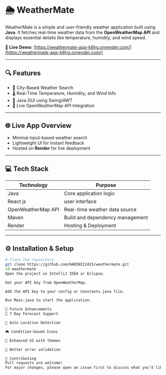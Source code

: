 # 🌦️ WeatherMate

WeatherMate is a simple and user-friendly weather application built using **Java**. It fetches real-time weather data from the **OpenWeatherMap API** and displays essential details like temperature, humidity, and wind speed.

🔗 **Live Demo**: [https://weathermate-app-k6hg.onrender.com/](https://weathermate-app-k6hg.onrender.com/)


---

## 🔍 Features

- 🔎 City-Based Weather Search
- 🌡️ Real-Time Temperature, Humidity, and Wind Info
- 🎨 Java GUI using Swing/AWT
- 🔄 Live OpenWeatherMap API Integration

---

## 🌐 Live App Overview

- Minimal input-based weather search
- Lightweight UI for instant feedback
- Hosted on **Render** for live deployment

---

## 💻 Tech Stack

| Technology         | Purpose                          |
|-------------------|----------------------------------|
| Java              | Core application logic           |
| React js     | user interface       |
| OpenWeatherMap API| Real-time weather data source    |
| Maven             | Build and dependency management  |
| Render            | Hosting & Deployment             |

---

## ⚙️ Installation & Setup

```bash
# Clone the repository
git clone https://github.com/HARINII2415/weathermate.git
cd weathermate
Open the project in IntelliJ IDEA or Eclipse.

Get your API key from OpenWeatherMap.

Add the API key to your config or Constants.java file.

Run Main.java to start the application.

🚀 Future Enhancements
📅 7-Day Forecast Support

📍 Auto Location Detection

🌥️ Condition-based Icons

🎨 Enhanced UI with themes

💬 Better error validation

🤝 Contributing
Pull requests are welcome!
For major changes, please open an issue first to discuss what you’d like to change.

